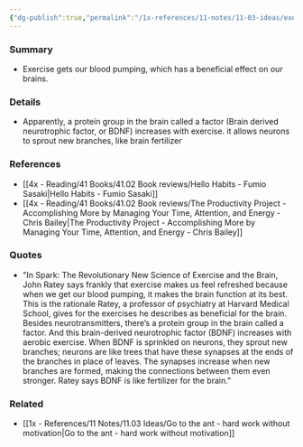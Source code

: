 ```yaml
---
{"dg-publish":true,"permalink":"/1x-references/11-notes/11-03-ideas/exercise-beneficial-to-our-brain/","title":"Exercise beneficial to our brain","created":"2024-02-14T20:18:32.691+03:00","updated":"2024-02-14T20:18:32.691+03:00"}
---
```



### Summary
- Exercise gets our blood pumping, which has a beneficial effect on our brains.

### Details
- Apparently, a protein group in the brain called a factor (Brain derived neurotrophic factor, or BDNF) increases with exercise. it allows neurons to sprout new branches, like brain fertilizer

### References
- [[4x - Reading/41 Books/41.02 Book reviews/Hello Habits - Fumio Sasaki\|Hello Habits - Fumio Sasaki]]
- [[4x - Reading/41 Books/41.02 Book reviews/The Productivity Project - Accomplishing More by Managing Your Time, Attention, and Energy - Chris Bailey\|The Productivity Project - Accomplishing More by Managing Your Time, Attention, and Energy - Chris Bailey]]

### Quotes
- "In Spark: The Revolutionary New Science of Exercise and the Brain, John Ratey says frankly that exercise makes us feel refreshed because when we get our blood pumping, it makes the brain function at its best. This is the rationale Ratey, a professor of psychiatry at Harvard Medical School, gives for the exercises he describes as beneficial for the brain. Besides neurotransmitters, there’s a protein group in the brain called a factor. And this brain-derived neurotrophic factor (BDNF) increases with aerobic exercise. When BDNF is sprinkled on neurons, they sprout new branches; neurons are like trees that have these synapses at the ends of the branches in place of leaves. The synapses increase when new branches are formed, making the connections between them even stronger. Ratey says BDNF is like fertilizer for the brain."

### Related
- [[1x - References/11 Notes/11.03 Ideas/Go to the ant - hard work without motivation\|Go to the ant - hard work without motivation]]